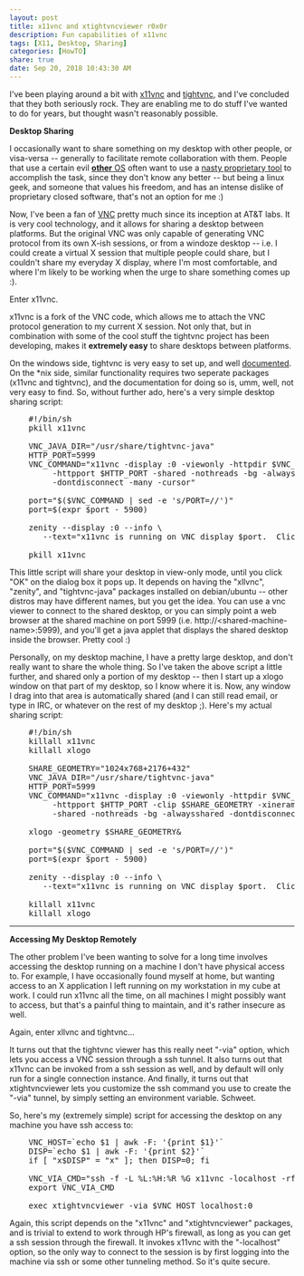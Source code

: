 ```yaml
---
layout: post
title: x11vnc and xtightvncviewer r0x0r
description: Fun capabilities of x11vnc
tags: [X11, Desktop, Sharing]
categories: [HowTO]
share: true
date: Sep 20, 2018 10:43:30 AM
---
```


I've been playing around a bit with 
<a href="http://www.karlrunge.com/x11vnc/">x11vnc</a> and
<a href="http://www.tightvnc.com/">tightvnc</a>, and I've concluded that
they both seriously rock.  They are enabling me to do stuff I've wanted to do
for years, but thought wasn't reasonably possible.

<!--more-->
<b>Desktop Sharing</b>

I occasionally want to share something on my desktop with
other people, or visa-versa -- generally to facilitate remote collaboration with them.
People that use a certain evil <a href="http://microsoft.com"><b>other</b> OS</a>
often want to use a 
<a href="http://www.microsoft.com/windows/netmeeting/">nasty proprietary tool</a>
to accomplish the task, since they don't know any better -- but being a linux
geek, and someone that values his freedom, and has an intense dislike of
proprietary closed software, that's not an option for me :) 

Now, I've been a fan of <a href="http://www.realvnc.com/">VNC</a> pretty much since
its inception at AT&T labs.  It is very cool technology, and it allows for
sharing a desktop between platforms.  But the original VNC was only capable of
generating VNC protocol from its own X-ish sessions, or from a windoze desktop
-- i.e. I could create a virtual X session that multiple people could share, but
I couldn't share my everyday X display, where I'm most comfortable, and where I'm
likely to be working when the urge to share something comes up :).

Enter x11vnc.

x11vnc is a fork of the VNC code, which allows me to attach the VNC protocol
generation to my current X session.  Not only that, but in combination with some
of the cool stuff the tightvnc project has been developing, makes it <b>extremely
easy</b> to share desktops between platforms.

On the windows side, tightvnc is very easy to set up, and well 
<a href="http://www.tightvnc.com/winst.html">documented</a>.  On the *nix side,
similar functionality requires two seperate packages (x11vnc and tightvnc), and
the documentation for doing so is, umm, well, not very easy to find.  So, without
further ado, here's a very simple desktop sharing script:

<pre>
    #!/bin/sh
    pkill x11vnc
      
    VNC_JAVA_DIR="/usr/share/tightvnc-java"
    HTTP_PORT=5999
    VNC_COMMAND="x11vnc -display :0 -viewonly -httpdir $VNC_JAVA_DIR \
	     -httpport $HTTP_PORT -shared -nothreads -bg -alwaysshared \
	     -dontdisconnect -many -cursor"
      
    port="$($VNC_COMMAND | sed -e 's/PORT=//')"
    port=$(expr $port - 5900)
      
    zenity --display :0 --info \
	   --text="x11vnc is running on VNC display $port.  Click OK to kill"
      
    pkill x11vnc
</pre>

This little script will share your desktop in view-only mode, until you click
"OK" on the dialog box it pops up.  It depends on having the "xllvnc", "zenity",
and "tightvnc-java" packages installed on debian/ubuntu -- other distros may
have different names, but you get the idea.  You can use a vnc viewer to connect
to the shared desktop, or you can simply point a web browser at the shared
machine on port 5999 (i.e. http://&lt;shared-machine-name&gt;:5999), and you'll get a
java applet that displays the shared desktop inside the browser.  Pretty cool :)

Personally, on my desktop machine, I have a pretty large desktop, and don't
really want to share the whole thing.  So I've taken the above script a little
further, and shared only a portion of my desktop -- then I start up a xlogo
window on that part of my desktop, so I know where it is.  Now, any window I
drag into that area is automatically shared (and I can still read email, or type
in IRC, or whatever on the rest of my desktop ;).  Here's my actual sharing script:

<pre>
    #!/bin/sh
    killall x11vnc
    killall xlogo
      
    SHARE_GEOMETRY="1024x768+2176+432"
    VNC_JAVA_DIR="/usr/share/tightvnc-java"
    HTTP_PORT=5999
    VNC_COMMAND="x11vnc -display :0 -viewonly -httpdir $VNC_JAVA_DIR \
	     -httpport $HTTP_PORT -clip $SHARE_GEOMETRY -xinerama \
	     -shared -nothreads -bg -alwaysshared -dontdisconnect -many -cursor"
      
    xlogo -geometry $SHARE_GEOMETRY&
      
    port="$($VNC_COMMAND | sed -e 's/PORT=//')"
    port=$(expr $port - 5900)
      
    zenity --display :0 --info \
	   --text="x11vnc is running on VNC display $port.  Click OK to kill"
      
    killall x11vnc
    killall xlogo
</pre>

<hr>
<b>Accessing My Desktop Remotely</b>

The other problem I've been wanting to solve for a long time involves accessing
the desktop running on a machine I don't have physical access to.  For example,
I have occasionally found myself at home, but wanting access to an X application I
left running on my workstation in my cube at work.  I could run x11vnc all the
time, on all machines I might possibly want to access, but that's a painful
thing to maintain, and it's rather insecure as well.

Again, enter xllvnc and tightvnc...

It turns out that the tightvnc viewer has this really neet "-via" option, which
lets you access a VNC session through a ssh tunnel.  It also turns out that
x11vnc can be invoked from a ssh session as well, and by default will only run
for a single connection instance.  And finally, it turns out that
xtightvncviewer lets you customize the ssh command you use to create the "-via"
tunnel, by simply setting an environment variable.  Schweet.

So, here's my (extremely simple) script for accessing the desktop on any machine
you have ssh access to:

<pre>
    VNC_HOST=`echo $1 | awk -F: '{print $1}'`
    DISP=`echo $1 | awk -F: '{print $2}'`
    if [ "x$DISP" = "x" ]; then DISP=0; fi
      
    VNC_VIA_CMD="ssh -f -L %L:%H:%R %G x11vnc -localhost -rfbport 5900 -display :$DISP; sleep 5" 
    export VNC_VIA_CMD
      
    exec xtightvncviewer -via $VNC_HOST localhost:0
</pre>

Again, this script depends on the "x11vnc" and "xtightvncviewer" packages, and
is trivial to extend to work through HP's firewall, as long as you can get a ssh
session through the firewall.  It invokes x11vnc with the "-localhost" option,
so the only way to connect to the session is by first logging into the machine
via ssh or some other tunneling method.  So it's quite secure.
